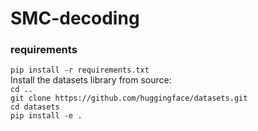 # SMC-decoding

### requirements
`pip install -r requirements.txt`  
Install the datasets library from source:  
`cd ..`    
`git clone https://github.com/huggingface/datasets.git`  
`cd datasets`  
`pip install -e .`
